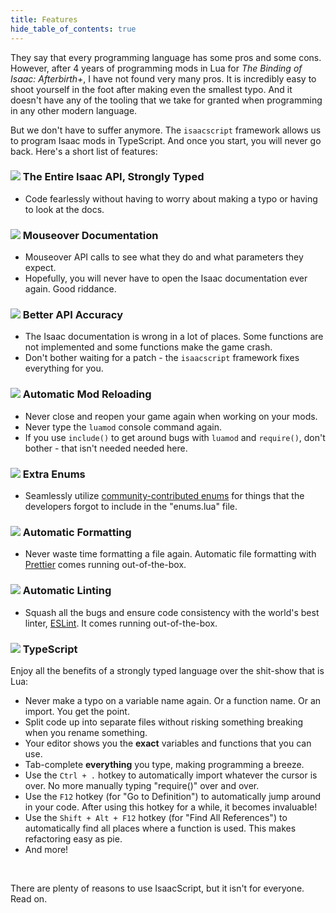 ```yaml
---
title: Features
hide_table_of_contents: true
---
```


They say that every programming language has some pros and some cons. However, after 4 years of programming mods in Lua for <em>The Binding of Isaac: Afterbirth+</em>, I have not found very many pros. It is incredibly easy to shoot yourself in the foot after making even the smallest typo. And it doesn't have any of the tooling that we take for granted when programming in any other modern language.

But we don't have to suffer anymore. The `isaacscript` framework allows us to program Isaac mods in TypeScript. And once you start, you will never go back. Here's a short list of features:

### <img src="/images/items/magic_mushroom.png" className="icon" /> The Entire Isaac API, Strongly Typed

- Code fearlessly without having to worry about making a typo or having to look at the docs.

### <img src="/images/items/marked.png" className="icon" /> Mouseover Documentation

- Mouseover API calls to see what they do and what parameters they expect.
- Hopefully, you will never have to open the Isaac documentation ever again. Good riddance.

### <img src="/images/items/dead_eye.png" className="icon" /> Better API Accuracy

- The Isaac documentation is wrong in a lot of places. Some functions are not implemented and some functions make the game crash.
- Don't bother waiting for a patch - the `isaacscript` framework fixes everything for you.

### <img src="/images/items/clockwork_assembly.png" className="icon" /> Automatic Mod Reloading

- Never close and reopen your game again when working on your mods.
- Never type the `luamod` console command again.
- If you use `include()` to get around bugs with `luamod` and `require()`, don't bother - that isn't needed needed here.

### <img src="/images/items/humbling_bundle.png" className="icon" /> Extra Enums

- Seamlessly utilize [community-contributed enums](https://github.com/IsaacScript/isaac-typescript-definitions/blob/main/typings/enums.unofficial.d.ts) for things that the developers forgot to include in the "enums.lua" file.

### <img src="/images/items/pencil.png" className="icon" /> Automatic Formatting

- Never waste time formatting a file again. Automatic file formatting with [Prettier](https://prettier.io/) comes running out-of-the-box.

### <img src="/images/items/spider_mod.png" className="icon" /> Automatic Linting

- Squash all the bugs and ensure code consistency with the world's best linter, [ESLint](https://eslint.org/). It comes running out-of-the-box.

### <img src="/images/items/bffs.png" className="icon" /> TypeScript

Enjoy all the benefits of a strongly typed language over the shit-show that is Lua:

- Never make a typo on a variable name again. Or a function name. Or an import. You get the point.
- Split code up into separate files without risking something breaking when you rename something.
- Your editor shows you the **exact** variables and functions that you can use.
- Tab-complete **everything** you type, making programming a breeze.
- Use the <code>Ctrl + .</code> hotkey to automatically import whatever the cursor is over. No more manually typing "require()" over and over.
- Use the <code>F12</code> hotkey (for "Go to Definition") to automatically jump around in your code. After using this hotkey for a while, it becomes invaluable!
- Use the <code>Shift + Alt + F12</code> hotkey (for "Find All References") to automatically find all places where a function is used. This makes refactoring easy as pie.
- And more!

<br />

There are plenty of reasons to use IsaacScript, but it isn't for everyone. Read on.

